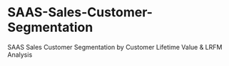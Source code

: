 # SAAS-Sales-Customer-Segmentation
SAAS Sales Customer Segmentation by Customer Lifetime Value &amp; LRFM Analysis

